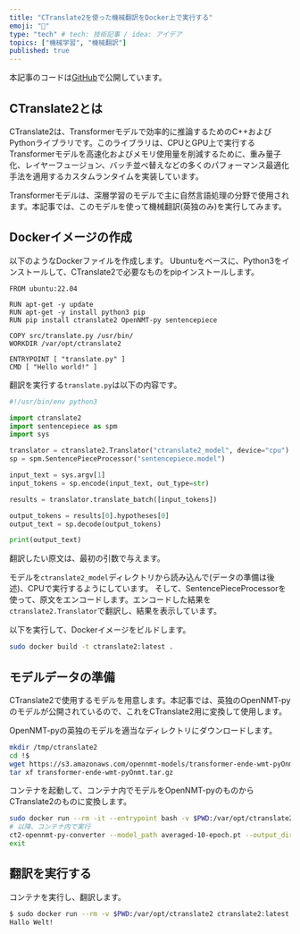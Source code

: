 ```yaml
---
title: "CTranslate2を使った機械翻訳をDocker上で実行する"
emoji: "👏"
type: "tech" # tech: 技術記事 / idea: アイデア
topics: ["機械学習", "機械翻訳"]
published: true
---
```


本記事のコードは[GitHub](https://github.com/horie-t/programming-study/tree/master/ctranslate2_docker)で公開しています。

## CTranslate2とは

CTranslate2は、Transformerモデルで効率的に推論するためのC++およびPythonライブラリです。このライブラリは、CPUとGPU上で実行するTransformerモデルを高速化およびメモリ使用量を削減するために、重み量子化、レイヤーフュージョン、バッチ並べ替えなどの多くのパフォーマンス最適化手法を適用するカスタムランタイムを実装しています。

Transformerモデルは、深層学習のモデルで主に自然言語処理の分野で使用されます。本記事では、このモデルを使って機械翻訳(英独のみ)を実行してみます。

## Dockerイメージの作成

以下のようなDockerファイルを作成します。
Ubuntuをベースに、Python3をインストールして、CTranslate2で必要なものをpipインストールします。

```docker
FROM ubuntu:22.04

RUN apt-get -y update
RUN apt-get -y install python3 pip
RUN pip install ctranslate2 OpenNMT-py sentencepiece

COPY src/translate.py /usr/bin/
WORKDIR /var/opt/ctranslate2

ENTRYPOINT [ "translate.py" ]
CMD [ "Hello world!" ]
```

翻訳を実行する`translate.py`は以下の内容です。

```python:src/translate.py
#!/usr/bin/env python3

import ctranslate2
import sentencepiece as spm
import sys

translator = ctranslate2.Translator("ctranslate2_model", device="cpu")
sp = spm.SentencePieceProcessor("sentencepiece.model")

input_text = sys.argv[1]
input_tokens = sp.encode(input_text, out_type=str)

results = translator.translate_batch([input_tokens])

output_tokens = results[0].hypotheses[0]
output_text = sp.decode(output_tokens)

print(output_text)
```

翻訳したい原文は、最初の引数で与えます。

モデルを`ctranslate2_model`ディレクトリから読み込んで(データの準備は後述)、CPUで実行するようにしています。
そして、SentencePieceProcessorを使って、原文をエンコードします。エンコードした結果を`ctranslate2.Translator`で翻訳し、結果を表示しています。

以下を実行して、Dockerイメージをビルドします。

```bash
sudo docker build -t ctranslate2:latest .
```

## モデルデータの準備

CTranslate2で使用するモデルを用意します。本記事では、英独のOpenNMT-pyのモデルが公開されているので、これをCTranslate2用に変換して使用します。

OpenNMT-pyの英独のモデルを適当なディレクトリにダウンロードします。

```bash
mkdir /tmp/ctranslate2
cd !$
wget https://s3.amazonaws.com/opennmt-models/transformer-ende-wmt-pyOnmt.tar.gz
tar xf transformer-ende-wmt-pyOnmt.tar.gz
```

コンテナを起動して、コンテナ内でモデルをOpenNMT-pyのものからCTranslate2のものに変換します。

```bash
sudo docker run --rm -it --entrypoint bash -v $PWD:/var/opt/ctranslate2 ctranslate2:latest
# 以降、コンテナ内で実行
ct2-opennmt-py-converter --model_path averaged-10-epoch.pt --output_dir ctranslate2_model
exit
```

## 翻訳を実行する

コンテナを実行し、翻訳します。

```bash
$ sudo docker run --rm -v $PWD:/var/opt/ctranslate2 ctranslate2:latest 'Hello world!'
Hallo Welt!
```
